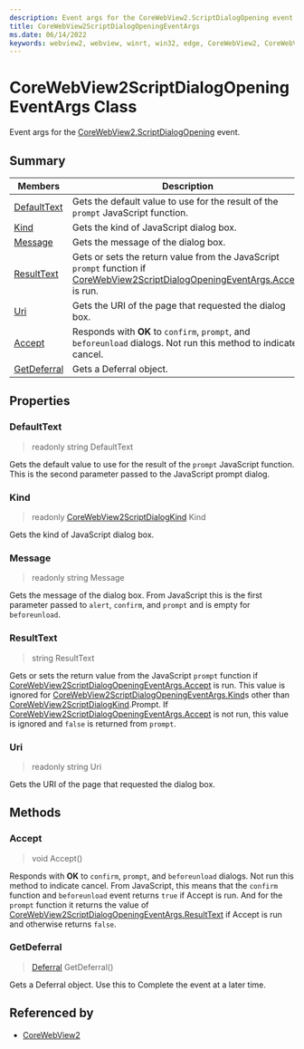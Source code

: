 ```yaml
---
description: Event args for the CoreWebView2.ScriptDialogOpening event.
title: CoreWebView2ScriptDialogOpeningEventArgs
ms.date: 06/14/2022
keywords: webview2, webview, winrt, win32, edge, CoreWebView2, CoreWebView2Controller, browser control, edge html, CoreWebView2ScriptDialogOpeningEventArgs
---
```


# CoreWebView2ScriptDialogOpeningEventArgs Class



Event args for the [CoreWebView2.ScriptDialogOpening](corewebview2.md#scriptdialogopening) event.

## Summary

Members|Description
--|--
[DefaultText](#defaulttext) | Gets the default value to use for the result of the `prompt` JavaScript function.
[Kind](#kind) | Gets the kind of JavaScript dialog box.
[Message](#message) | Gets the message of the dialog box.
[ResultText](#resulttext) | Gets or sets the return value from the JavaScript `prompt` function if [CoreWebView2ScriptDialogOpeningEventArgs.Accept](corewebview2scriptdialogopeningeventargs.md#accept) is run.
[Uri](#uri) | Gets the URI of the page that requested the dialog box.
[Accept](#accept) | Responds with **OK** to `confirm`, `prompt`, and `beforeunload` dialogs. Not run this method to indicate cancel.
[GetDeferral](#getdeferral) | Gets a Deferral object.

## Properties

### DefaultText

> readonly  string DefaultText

Gets the default value to use for the result of the `prompt` JavaScript function.
This is the second parameter passed to the JavaScript prompt dialog.

### Kind

> readonly  [CoreWebView2ScriptDialogKind](corewebview2scriptdialogkind.md) Kind

Gets the kind of JavaScript dialog box.

### Message

> readonly  string Message

Gets the message of the dialog box.
From JavaScript this is the first parameter passed to `alert`, `confirm`, and `prompt` and is empty for `beforeunload`.

### ResultText

>  string ResultText

Gets or sets the return value from the JavaScript `prompt` function if [CoreWebView2ScriptDialogOpeningEventArgs.Accept](corewebview2scriptdialogopeningeventargs.md#accept) is run.
This value is ignored for [CoreWebView2ScriptDialogOpeningEventArgs.Kind](corewebview2scriptdialogopeningeventargs.md#kind)s other than [CoreWebView2ScriptDialogKind](corewebview2scriptdialogkind.md).Prompt. If [CoreWebView2ScriptDialogOpeningEventArgs.Accept](corewebview2scriptdialogopeningeventargs.md#accept) is not run, this value is ignored and `false` is returned from `prompt`.

### Uri

> readonly  string Uri

Gets the URI of the page that requested the dialog box.



## Methods

### Accept

> void Accept()

Responds with **OK** to `confirm`, `prompt`, and `beforeunload` dialogs. Not run this method to indicate cancel.
From JavaScript, this means that the `confirm` function and `beforeunload` event returns `true` if Accept is run. And for the `prompt` function it returns the value of [CoreWebView2ScriptDialogOpeningEventArgs.ResultText](corewebview2scriptdialogopeningeventargs.md#resulttext) if Accept is run and otherwise returns `false`.



### GetDeferral

> [Deferral](/uwp/api/Windows.Foundation.Deferral) GetDeferral()

Gets a Deferral object.
Use this to Complete the event at a later time.






## Referenced by

- [CoreWebView2](corewebview2.md)
